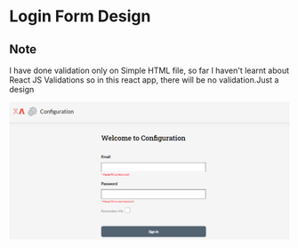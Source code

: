 
# Login Form Design




## Note

I have done validation only on Simple HTML file, so far I haven't learnt about React JS Validations so in this react app, there will be no validation.Just a design

<img src = 'src/Images/validation.png'>
